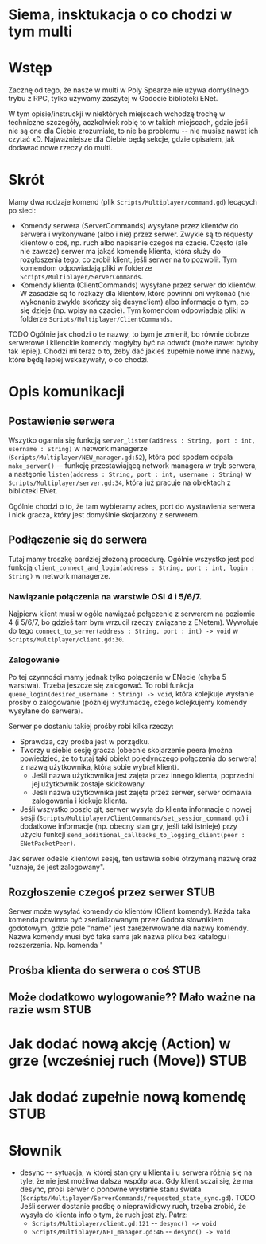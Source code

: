 # Siema, insktukacja o co chodzi w tym multi

# Wstęp

Zacznę od tego, że nasze w multi w Poly Spearze nie używa domyślnego trybu
z RPC, tylko używamy zaszytej w Godocie biblioteki ENet.

W tym opisie/instruckji w niektórych miejscach wchodzę trochę w techniczne 
szczegóły, aczkolwiek robię to w takich miejscach, gdzie jeśli nie są one dla
Ciebie zrozumiałe, to nie ba problemu -- nie musisz nawet ich czytać xD.
Najważniejsze dla Ciebie będą sekcje, gdzie opisałem, jak dodawać nowe rzeczy 
do multi.

# Skrót

Mamy dwa rodzaje komend (plik `Scripts/Multiplayer/command.gd`) lecących
po sieci:

* Komendy serwera (ServerCommands) wysyłane przez klientów do serwera 
  i wykonywane (albo i nie) przez serwer. Zwykle są to requesty klientów o coś,
  np. ruch albo napisanie czegoś na czacie. Często (ale nie zawsze) serwer ma
  jakąś komendę klienta, która służy do rozgłoszenia tego, co zrobił klient,
  jeśli serwer na to pozwolił. Tym komendom odpowiadają pliki w folderze
  `Scripts/Multiplayer/ServerCommands`.
* Komendy klienta (ClientCommands) wysyłane przez serwer do klientów. W zasadzie
  są to rozkazy dla klientów, które powinni oni wykonać (nie wykonanie zwykle
  skończy się desync'iem) albo informacje o tym, co się dzieje (np. wpisy
  na czacie). Tym komendom odpowiadają pliki w folderze
  `Scripts/Multiplayer/ClientCommands`.

TODO Ogólnie jak chodzi o te nazwy, to bym je zmienił, bo równie dobrze
serwerowe i klienckie komendy mogłyby być na odwrót (może nawet byłoby tak
lepiej). Chodzi mi teraz o to, żeby dać jakieś zupełnie nowe inne nazwy, które
będą lepiej wskazywały, o co chodzi.

# Opis komunikacji

## Postawienie serwera

Wszytko ogarnia się funkcją
`server_listen(address : String, port : int, username : String)` w network
managerze (`Scripts/Multiplayer/NEW_manager.gd:52`), która pod spodem odpala
`make_server()` -- funkcję przestawiającą network managera w tryb serwera,
a następnie `listen(address : String, port : int, username : String)`
w `Scripts/Multiplayer/server.gd:34`, która już pracuje na obiektach 
z biblioteki ENet.

Ogólnie chodzi o to, że tam wybieramy adres, port do wystawienia serwera i nick
gracza, który jest domyślnie skojarzony z serwerem.

## Podłączenie się do serwera

Tutaj mamy troszkę bardziej złożoną procedurę. Ogólnie wszystko jest pod funkcją
`client_connect_and_login(address : String, port : int, login : String)`
w network managerze.

### Nawiązanie połączenia na warstwie OSI 4 i 5/6/7.

Najpierw klient musi w ogóle nawiązać połączenie z serwerem na poziomie 4
(i 5/6/7, bo gdzieś tam bym wrzucił rzeczy związane z ENetem). Wywołuje do tego
`connect_to_server(address : String, port : int) -> void`
w `Scripts/Multiplayer/client.gd:30`.

### Zalogowanie

Po tej czynności mamy jednak tylko połączenie w ENecie (chyba 5 warstwa).
Trzeba jeszcze się zalogować. To robi funkcja
`queue_login(desired_username : String) -> void`, która kolejkuje wysłanie
prośby o zalogowanie (później wytłumaczę, czego kolejkujemy komendy wysyłane do 
serwera).

Serwer po dostaniu takiej prośby robi kilka rzeczy:

* Sprawdza, czy prośba jest w porządku.
* Tworzy u siebie sesję gracza (obecnie skojarzenie peera (można powiedzieć, że
  to tutaj taki obiekt pojedynczego połączenia do serwera) z nazwą użytkownika,
  którą sobie wybrał klient).
  * Jeśli nazwa użytkownika jest zajęta przez innego klienta, poprzedni jej
    użytkownik zostaje skickowany.
  * Jeśli nazwa użytkownika jest zajęta przez serwer, serwer odmawia zalogowania
    i kickuje klienta.
* Jeśli wszystko poszło git, serwer wysyła do klienta informacje o nowej sesji
  (`Scripts/Multiplayer/ClientCommands/set_session_command.gd`) i dodatkowe
  informacje (np. obecny stan gry, jeśli taki istnieje) przy użyciu funkcji
  `send_additional_callbacks_to_logging_client(peer : ENetPacketPeer)`.
    
Jak serwer odeśle klientowi sesję, ten ustawia sobie otrzymaną nazwę oraz
"uznaje, że jest zalogowany".

## Rozgłoszenie czegoś przez serwer STUB

Serwer może wysyłać komendy do klientów (Client komendy). Każda taka komenda
powinna być zserializowanym przez Godota słownikiem godotowym, gdzie pole "name"
jest zarezerwowane dla nazwy komendy. Nazwa komendy musi być taka sama jak nazwa
pliku bez katalogu i rozszerzenia. Np. komenda '

## Prośba klienta do serwera o coś STUB

## Może dodatkowo wylogowanie?? Mało ważne na razie wsm STUB

# Jak dodać nową akcję (Action) w grze (wcześniej ruch (Move)) STUB

# Jak dodać zupełnie nową komendę STUB

# Słownik

* desync -- sytuacja, w której stan gry u klienta i u serwera różnią się
  na tyle, że nie jest możliwa dalsza współpraca. Gdy klient sczai się, że ma
  desync, prosi serwer o ponowne wysłanie stanu świata
  (`Scripts/Multiplayer/ServerCommands/requested_state_sync.gd`). TODO Jeśli
  serwer dostanie prośbę o nieprawidłowy ruch, trzeba zrobić, że wysyła 
  do klienta info o tym, że ruch jest zły.
  Patrz:
  * `Scripts/Multiplayer/client.gd:121` -- `desync() -> void`
  * `Scripts/Multiplayer/NET_manager.gd:46` -- `desync() -> void`
